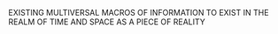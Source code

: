 EXISTING MULTIVERSAL MACROS OF INFORMATION TO EXIST IN THE REALM OF TIME AND SPACE AS A PIECE OF REALITY
